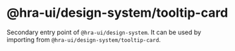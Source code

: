 # @hra-ui/design-system/tooltip-card

Secondary entry point of `@hra-ui/design-system`. It can be used by importing from `@hra-ui/design-system/tooltip-card`.
